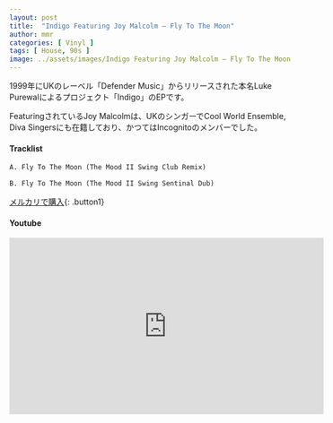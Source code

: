 ```yaml
---
layout: post
title:  "Indigo Featuring Joy Malcolm – Fly To The Moon"
author: mmr
categories: [ Vinyl ]
tags: [ House, 90s ]
image: ../assets/images/Indigo Featuring Joy Malcolm – Fly To The Moon.jpg
---
```


1999年にUKのレーベル「Defender Music」からリリースされた本名Luke Purewalによるプロジェクト「Indigo」のEPです。

FeaturingされているJoy Malcolmは、UKのシンガーでCool World Ensemble, Diva Singersにも在籍しており、かつてはIncognitoのメンバーでした。

#### Tracklist
```md
A. Fly To The Moon (The Mood II Swing Club Remix)

B. Fly To The Moon (The Mood II Swing Sentinal Dub)
```

[メルカリで購入](https://jp.mercari.com/item/m68578670923?afid=6142608987){: .button1}

#### Youtube
<iframe width="560" height="315" src="https://www.youtube.com/embed/sDR3tV41-yk?si=GcFTvQGXrS9bX1ff" title="YouTube video player" frameborder="0" allow="accelerometer; autoplay; clipboard-write; encrypted-media; gyroscope; picture-in-picture; web-share" referrerpolicy="strict-origin-when-cross-origin" allowfullscreen></iframe>